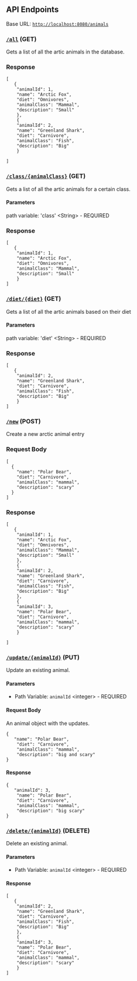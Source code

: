 ## API Endpoints
Base URL: [`http://localhost:8080/animals`](http://localhost:8080/animals)

### [`/all`](http://localhost:8080/animals/all) (GET)
Gets a list of all the artic animals in the database.

### Response
```
[
   {
    "animalId": 1,
    "name": "Arctic Fox",
    "diet": "Omnivores",
    "animalClass": "Mammal",
    "description": "Small"
    },
    {
    "animalId": 2,
    "name": "Greenland Shark",
    "diet": "Carnivore",
    "animalClass": "Fish",
    "description": "Big"
    }

]
```
### [`/class/{animalClass}`](http://localhost:8080/animals/class/mammal) (GET)
Gets a list of all the artic animals for a certain class.

#### Parameters
path variable: 'class' &lt;String&gt; - REQUIRED

### Response
```
[
   {
    "animalId": 1,
    "name": "Arctic Fox",
    "diet": "Omnivores",
    "animalClass": "Mammal",
    "description": "Small"
    }
]
```

### [`/diet/{diet}`](http://localhost:8080/animals/diet/carnivore) (GET)
Gets a list of all the artic animals based on their diet

#### Parameters
path variable: 'diet' &lt;String&gt; - REQUIRED

### Response
```
[
   {
    "animalId": 2,
    "name": "Greenland Shark",
    "diet": "Carnivore",
    "animalClass": "Fish",
    "description": "Big"
    }
]
```

### [`/new`](http://localhost:8080/animals/new) (POST)
Create a new arctic animal entry

### Request Body
```
[
  {
    "name": "Polar Bear",
    "diet": "Carnivore",
    "animalClass": "mammal",
    "description": "scary"
  }
]
```

### Response
```
[
   {
    "animalId": 1,
    "name": "Arctic Fox",
    "diet": "Omnivores",
    "animalClass": "Mammal",
    "description": "Small"
    },
    {
    "animalId": 2,
    "name": "Greenland Shark",
    "diet": "Carnivore",
    "animalClass": "Fish",
    "description": "Big"
    },
    {
    "animalId": 3,
    "name": "Polar Bear",
    "diet": "Carnivore",
    "animalClass": "mammal",
    "description": "scary"
    }

]
```
### [`/update/{animalId}`](http://localhost:8080/animals/update/3) (PUT)
Update an existing animal.

#### Parameters
- Path Variable: `animalId` &lt;integer&gt; - REQUIRED

#### Request Body
An animal object with the updates.
```
{
   "name": "Polar Bear",
    "diet": "Carnivore",
    "animalClass": "mammal",
    "description": "big and scary"
}
```
#### Response
```
{
   "animalId": 3,
    "name": "Polar Bear",
    "diet": "Carnivore",
    "animalClass": "mammal",
    "description": "big scary"
}
```
### [`/delete/{animalId}`](http://localhost:8080/animals/delete/1) (DELETE)
Delete an existing animal.

#### Parameters
- Path Variable: `animalId` &lt;integer&gt; - REQUIRED

#### Response
```
[
   {
    "animalId": 2,
    "name": "Greenland Shark",
    "diet": "Carnivore",
    "animalClass": "Fish",
    "description": "Big"
    },
    {
    "animalId": 3,
    "name": "Polar Bear",
    "diet": "Carnivore",
    "animalClass": "mammal",
    "description": "scary"
    }
]
```







